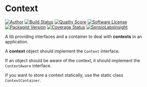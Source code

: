 # Context

[![Author](https://img.shields.io/badge/author-@RemiSan-blue.svg?style=flat-square)](https://twitter.com/RemiSan)
[![Build Status](https://img.shields.io/travis/remi-san/context/master.svg?style=flat-square)](https://travis-ci.org/remi-san/context)
[![Quality Score](https://img.shields.io/scrutinizer/g/remi-san/context.svg?style=flat-square)](https://scrutinizer-ci.com/g/remi-san/context)
[![Software License](https://img.shields.io/badge/license-MIT-brightgreen.svg?style=flat-square)](LICENSE)
[![Packagist Version](https://img.shields.io/packagist/v/remi-san/context.svg?style=flat-square)](https://packagist.org/packages/remi-san/context)
[![Coverage Status](https://img.shields.io/scrutinizer/coverage/g/remi-san/context.svg?style=flat-square)](https://scrutinizer-ci.com/g/remi-san/context/code-structure)
[![SensioLabsInsight](https://insight.sensiolabs.com/projects/bbf0fd42-b61b-485c-b275-e6b67f50d5c7/small.png)](https://insight.sensiolabs.com/projects/bbf0fd42-b61b-485c-b275-e6b67f50d5c7)


A lib providing interfaces and a container to deal with **contexts** in an application.

A **context** object should implement the `Context` interface.

If an object should be aware of the context, it should implement the `ContextAware` interface.

If you want to store a context statically, use the static class `ContextContainer`.
